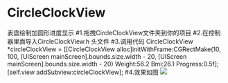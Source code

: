 # CircleClockView
表盘绘制加圆形进度显示
#1.拖拽CircleClockView文件夹到你的项目
#2.在控制器里面导入CircleClockView.h 头文件
#3.调用代码
    CircleClockView *circleClockView = [[CircleClockView alloc]initWithFrame:CGRectMake(10, 100, [UIScreen mainScreen].bounds.size.width - 20, [UIScreen mainScreen].bounds.size.width - 20) Weight:56.2 Bmi:26.1 Progress:0.5f];
    [self.view addSubview:circleClockView];
#4.效果如图
![](http://www.mftp.info/20151001/1445916069x2091678061.png)
